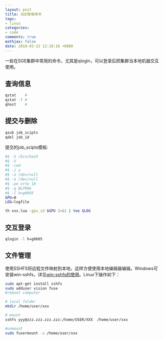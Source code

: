 ```yaml
---
layout: post
title: SGE常用命令
tags:
- linux
categories:
- code
comments: true
mathjax: false
date: 2018-03-22 12:18:18 +0800
---
```

一些在SGE集群中常用的命令，尤其是qlogin，可以登录后把集群当本地机器交互使用。

## 查询信息

```bash
qstat    #
qstat -f #
qhost    # 
```


## 提交与删除

```bash
qsub job_scipts
qdel job_id
```

提交的job_scipts模板:

```bash
#$ -S /bin/bash
#$ -V
#$ -cwd
#$ -j y
#$ -o /dev/null
#$ -e /dev/null
#$ -pe orte 10
#$ -q NLPR06
#$ -l h=g0605
GPU=0
LOG=logfile

th xxx.lua -gpu_id $GPU 2>&1 | tee $LOG
```


## 交互登录

```bash
qlogin -l h=g0605
```


## 文件管理
使用SSHFS将远程文件映射到本地，这样方便使用本地编辑器编辑。Windows可安装win-sshfs，详见[win-sshfs的使用](https://www.jianshu.com/p/d79901794e3d)。Linux下操作如下：

```bash
sudo apt-get install sshfs
sudo adduser vision fuse
#reboot computer

# local folder
mkdir /home/user/xxx

# mount
sshfs yyy@zzz.zzz.zzz.zzz:/home/USER/XXX  /home/user/xxx

#unmount
sudo fusermount -u /home/user/xxx
```